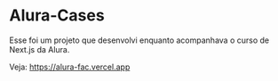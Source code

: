 # Alura-Cases
Esse foi um projeto que desenvolvi enquanto acompanhava o curso de Next.js da Alura.

Veja: https://alura-fac.vercel.app
